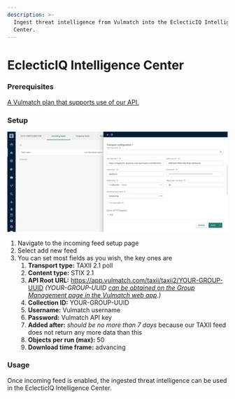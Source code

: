 ```yaml
---
description: >-
  Ingest threat intelligence from Vulmatch into the EclecticIQ Intelligence
  Center.
---
```


# EclecticIQ Intelligence Center

### Prerequisites

[A Vulmatch plan that supports use of our API.](https://www.vulmatch.com/pricing/)

### Setup

![EclecticIQ incoming feed setup](<../.gitbook/assets/obstracts-eiq (1).png>)

1. Navigate to the incoming feed setup page
2. Select add new feed
3. You can set most fields as you wish, the key ones are
   1. **Transport type:** TAXII 2.1 poll
   2. **Content type:** STIX 2.1
   3. **API Root URL:** https://app.vulmatch.com/taxii/taxii2/YOUR-GROUP-UUID _(_YOUR-GROUP-UUID [_can be obtained on the Group Management page in the Vulmatch web app_](https://app.vulmatch.com/user/manage\_group)_.)_
   4. **Collection ID:** YOUR-GROUP-UUID
   5. **Username:** Vulmatch username
   6. **Password:** Vulmatch API key
   7. **Added after:** _should be no more than 7 days_ because our TAXII feed does not return any more data than this
   8. **Objects per run (max):** 50
   9. **Download time frame:** advancing

### Usage

Once incoming feed is enabled, the ingested threat intelligence can be used in the EclecticIQ Intelligence Center.
